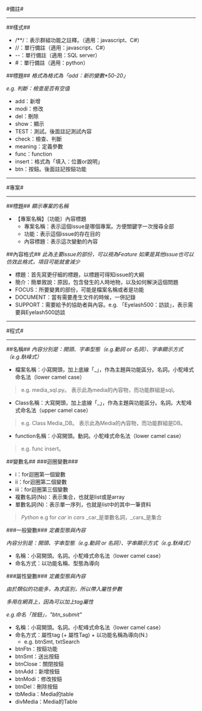 #備註#

-----
##樣式##
* /**/：表示群組功能之註釋。（適用：javascript、C#）
* //：單行備註（適用：javascript、C#）
* --：單行備註（適用：SQL server）
* #：單行備註（適用：python）

##標題##
_格式為格式為「add：新的變數*50-20」_

_e.g. 判斷：檢查是否有空值_

* add：新增
* modi：修改
* del：刪除
* show：顯示
* TEST：測試。後面註記測試內容
* check：檢查、判斷
* meaning：定義參數
* func：function
* insert：格式為「填入：位置or說明」
* btn：按鈕。後面註記按鈕功能

-----

#專案#

-----
##標題##
_顯示專案的名稱_

* 【專案名稱】〔功能〕內容標題
	* 專案名稱：表示這個issue是哪個專案。方便關鍵字一次搜尋全部
	* 功能：表示這個issue的存在目的
	* 內容標題：表示這次變動的內容

##內容格式##
_此為主要issue的部份，可以視為Feature_
_如果是其他issue也可以仿效此格式，項目可能就會減少_

* 標題：首先寫更仔細的標題，以標題可得知issue的大綱
* 簡介：簡單敘說：原因，包含發生的人時地物，以及如何解決這個問題
* FOCUS：所要變異的部份，可能是檔案名稱或者是功能
* DOCUMENT：當有需要產生文件的時候，一併記錄
* SUPPORT：需要給予的協助者與內容。e.g. 「Eyelash500：訪談」，表示需要與Eyelash500訪談

-----

#程式#

-----
##名稱##
_內容分別是：開頭、字串型態（e.g.動詞 or 名詞）、字串顯示方式（e.g.馱峰式）_

* 檔案名稱：小寫開頭，加上底線「_」，作為主題與功能區分。名詞。小駝峰式命名法（lower camel case）
> e.g. media_sql.py。
> 表示此為media的內容物，而功能群組是sql。 

* Class名稱：大寫開頭，加上底線「_」，作為主題與功能區分。名詞。大駝峰式命名法（upper camel case）
> e.g. Class Media_DB。
> 表示此為Media的內容物，而功能群組是DB。 
* function名稱：小寫開頭。動詞。小駝峰式命名法（lower camel case）
> e.g. func insert。

##變數名##
###迴圈變數###
* i：for迴圈第一個變數
* ii：for迴圈第二個變數
* iii：for迴圈第三個變數
* 複數名詞(Ns)：表示集合，也就是list或是array
* 單數名詞(N)：表示單一序列，也就是list中的其中一筆資料
> *Python*
> e.g for _car_ in _cars_
> _car_是單數名詞，_cars_是集合

###一般變數###
_定義型態與內容_

_內容分別是：開頭、字串型態（e.g.動詞 or 名詞）、字串顯示方式（e.g.馱峰式）_

* 名稱：小寫開頭。名詞。小駝峰式命名法（lower camel case）
* 命名方式：以功能名稱、型態為導向

###屬性變數###
_定義型態與內容_

_由於類似的功能多，為求區別，所以帶入屬性參數_

_多用在網頁上，因為可以加上tag屬性_

_e.g.命名「按鈕」，"btn\_submit"_

* 名稱：小寫開頭。名詞。小駝峰式命名法（lower camel case）
* 命名方式：屬性tag (+ 屬性Tag) + 以功能名稱為導向(N.)
	* e.g. btnSmt, txtSearch
* btnFtn：按鈕功能
* btnSmt：送出按鈕
* btnClose：關閉按鈕
* btnAdd：新增按鈕
* btnModi：修改按鈕
* btnDel：刪除按鈕
* tbMedia：Media的table
* divMedia：Media的Table